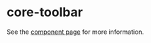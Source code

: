 core-toolbar
============

See the [component page](http://polymer.github.io/core-toolbar) for more information.
